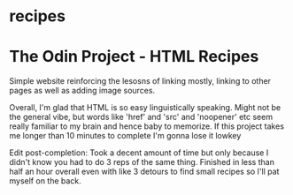 # recipes
# The Odin Project - HTML Recipes

Simple website reinforcing the lesosns of linking mostly, linking to other pages as well as adding image sources. 

Overall, I'm glad that HTML is so easy linguistically speaking. Might not be the general vibe, but words like 'href' and 'src' and 'noopener' etc seem really familiar to my brain and hence baby to memorize. If this project takes me longer than 10 minutes to complete I'm gonna lose it lowkey

Edit post-completion: Took a decent amount of time but only because I didn't know you had to do 3 reps of the same thing. Finished in less than half an hour overall even with like 3 detours to find small recipes so I'll pat myself on the back.